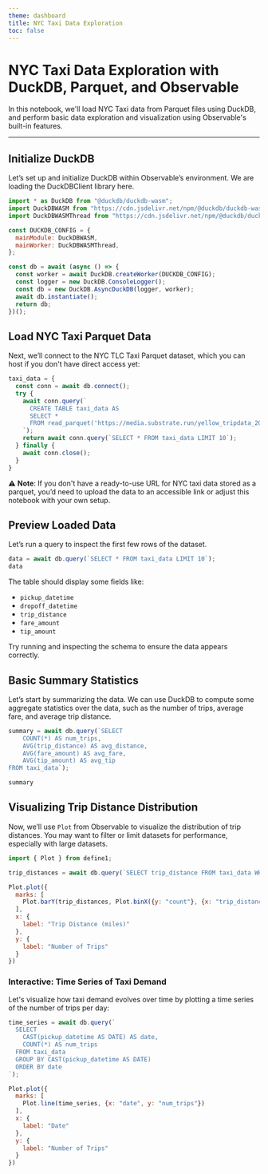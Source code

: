 ```yaml
---
theme: dashboard
title: NYC Taxi Data Exploration
toc: false
---
```


# NYC Taxi Data Exploration with DuckDB, Parquet, and Observable

In this notebook, we'll load NYC Taxi data from Parquet files using DuckDB, and perform basic data exploration and visualization using Observable's built-in features.

---

## Initialize DuckDB

Let’s set up and initialize DuckDB within Observable’s environment. We are loading the DuckDBClient library here.

```js
import * as DuckDB from "@duckdb/duckdb-wasm";
import DuckDBWASM from "https://cdn.jsdelivr.net/npm/@duckdb/duckdb-wasm/dist/duckdb-mvp.wasm";
import DuckDBWASMThread from "https://cdn.jsdelivr.net/npm/@duckdb/duckdb-wasm/dist/duckdb-browser-mvp.worker.js";

const DUCKDB_CONFIG = {
  mainModule: DuckDBWASM,
  mainWorker: DuckDBWASMThread,
};

const db = await (async () => {
  const worker = await DuckDB.createWorker(DUCKDB_CONFIG);
  const logger = new DuckDB.ConsoleLogger();
  const db = new DuckDB.AsyncDuckDB(logger, worker);
  await db.instantiate();
  return db;
})();
```

## Load NYC Taxi Parquet Data

Next, we’ll connect to the NYC TLC Taxi Parquet dataset, which you can host if you don't have direct access yet:

```js
taxi_data = {
  const conn = await db.connect();
  try {
    await conn.query(`
      CREATE TABLE taxi_data AS 
      SELECT * 
      FROM read_parquet('https://media.substrate.run/yellow_tripdata_2024-01.parquet')
    `);
    return await conn.query(`SELECT * FROM taxi_data LIMIT 10`);
  } finally {
    await conn.close();
  }
}
```

⚠️ **Note**: If you don't have a ready-to-use URL for NYC taxi data stored as a parquet, you’d need to upload the data to an accessible link or adjust this notebook with your own setup.

## Preview Loaded Data

Let’s run a query to inspect the first few rows of the dataset.

```js
data = await db.query(`SELECT * FROM taxi_data LIMIT 10`);
data
```

The table should display some fields like:
- `pickup_datetime`
- `dropoff_datetime`
- `trip_distance`
- `fare_amount`
- `tip_amount`

Try running and inspecting the schema to ensure the data appears correctly.

## Basic Summary Statistics

Let’s start by summarizing the data. We can use DuckDB to compute some aggregate statistics over the data, such as the number of trips, average fare, and average trip distance.

```js
summary = await db.query(`SELECT 
    COUNT(*) AS num_trips, 
    AVG(trip_distance) AS avg_distance, 
    AVG(fare_amount) AS avg_fare, 
    AVG(tip_amount) AS avg_tip 
FROM taxi_data`);

summary
```

## Visualizing Trip Distance Distribution

Now, we’ll use `Plot` from Observable to visualize the distribution of trip distances. You may want to filter or limit datasets for performance, especially with large datasets.

```js
import { Plot } from define1;

trip_distances = await db.query(`SELECT trip_distance FROM taxi_data WHERE trip_distance < 20 LIMIT 10000`);

Plot.plot({
  marks: [
    Plot.barY(trip_distances, Plot.binX({y: "count"}, {x: "trip_distance", thresholds: 20}))
  ],
  x: {
    label: "Trip Distance (miles)"
  },
  y: {
    label: "Number of Trips"
  }
})
```

### Interactive: Time Series of Taxi Demand

Let's visualize how taxi demand evolves over time by plotting a time series of the number of trips per day:

```js
time_series = await db.query(`
  SELECT 
    CAST(pickup_datetime AS DATE) AS date, 
    COUNT(*) AS num_trips 
  FROM taxi_data 
  GROUP BY CAST(pickup_datetime AS DATE) 
  ORDER BY date
`);

Plot.plot({
  marks: [
    Plot.line(time_series, {x: "date", y: "num_trips"})
  ],
  x: {
    label: "Date"
  },
  y: {
    label: "Number of Trips"
  }
})
```
